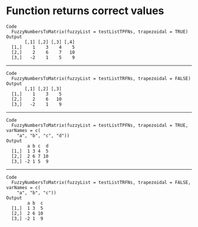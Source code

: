 # Function returns correct values

    Code
      FuzzyNumbersToMatrix(fuzzyList = testListTPFNs, trapezoidal = TRUE)
    Output
           [,1] [,2] [,3] [,4]
      [1,]    1    3    4    5
      [2,]    2    6    7   10
      [3,]   -2    1    5    9

---

    Code
      FuzzyNumbersToMatrix(fuzzyList = testListTRFNs, trapezoidal = FALSE)
    Output
           [,1] [,2] [,3]
      [1,]    1    3    5
      [2,]    2    6   10
      [3,]   -2    1    9

---

    Code
      FuzzyNumbersToMatrix(fuzzyList = testListTPFNs, trapezoidal = TRUE, varNames = c(
        "a", "b", "c", "d"))
    Output
            a b c  d
      [1,]  1 3 4  5
      [2,]  2 6 7 10
      [3,] -2 1 5  9

---

    Code
      FuzzyNumbersToMatrix(fuzzyList = testListTRFNs, trapezoidal = FALSE, varNames = c(
        "a", "b", "c"))
    Output
            a b  c
      [1,]  1 3  5
      [2,]  2 6 10
      [3,] -2 1  9

